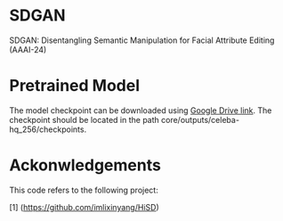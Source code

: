# SDGAN
SDGAN: Disentangling Semantic Manipulation for Facial Attribute Editing (AAAI-24)

# Pretrained Model
The model checkpoint can be downloaded using [Google Drive link](https://drive.google.com/file/d/13K3G806OVdyuGi-1eJkjsH3-3b6e4Rm8/view?usp=drive_link). The checkpoint should be located in the path core/outputs/celeba-hq_256/checkpoints.

# Ackonwledgements
This code refers to the following project:

[1] (https://github.com/imlixinyang/HiSD)
